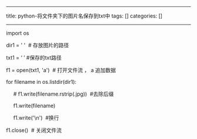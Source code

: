 
--- 
title:  python-将文件夹下的图片名保存到txt中 
tags: []
categories: [] 

---
import os

dir1 = ' '  # 存放图片的路径

txt1 = ‘ ’ #保存的txt路径

f1 = open(txt1, 'a')  # 打开文件流 ， a 追加数据

for filename in os.listdir(dir1):

     # f1.write(filename.rstrip(.jpg))  #去除后缀

     f1.write(filename)

     f1.write('\n')  #换行

f1.close()  # 关闭文件流
